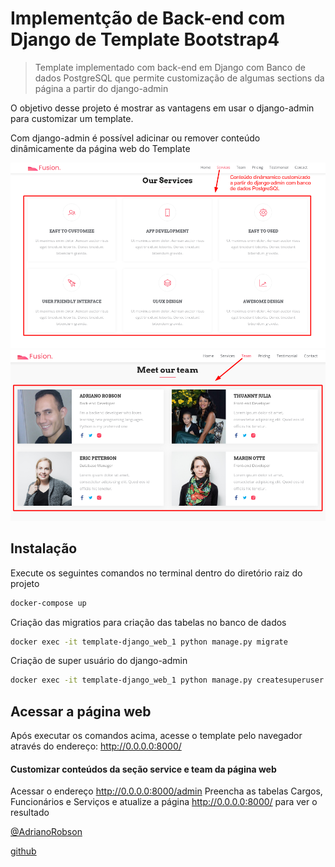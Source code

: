 # Implementção de Back-end com Django de Template Bootstrap4 

> Template implementado com back-end em Django com Banco de dados PostgreSQL que permite customização de algumas sections da página a partir do django-admin

<!-- Informações curtas sobre o projeto -->
O objetivo desse projeto é mostrar as vantagens em usar o django-admin para customizar um template. 

Com django-admin é possível adicinar ou remover conteúdo dinâmicamente da página web do Template
<!-- Fim informações curtas -->

<!-- Aqui colocamos um scress shot do projeto -->
![Seção de serviços](readme/services.png) 
![Seção de time](readme/team.png) 
<!-- Fim screen shots -->

<!-- Se você quiser passar alguma informação sobre instalação, deve seguir esse padrão -->
## Instalação
 
Execute os seguintes comandos no terminal dentro do diretório raiz do projeto

```sh
docker-compose up
```  


Criação das migratios para criação das tabelas no banco de dados

```sh
docker exec -it template-django_web_1 python manage.py migrate
```  

Criação de super usuário do django-admin

```sh
docker exec -it template-django_web_1 python manage.py createsuperuser
```  

<!-- Fim info instalação -->

<!-- Exemplo de uso -->
## Acessar a página web

Após executar os comandos acima, acesse o template pelo navegador através do endereço: http://0.0.0.0:8000/

#### Customizar conteúdos da seção service e team da página web

Acessar o endereço http://0.0.0.0:8000/admin
Preencha as tabelas Cargos, Funcionários e Serviços e atualize a página http://0.0.0.0:8000/ para ver o resultado



<!-- Fim exemplo de uso -->
 
[@AdrianoRobson](https://www.linkedin.com/in/adriano-robson/)  
 
[github](https://github.com/AdrianoRobson)

<!-- Fim informações sobre o criador -->
 